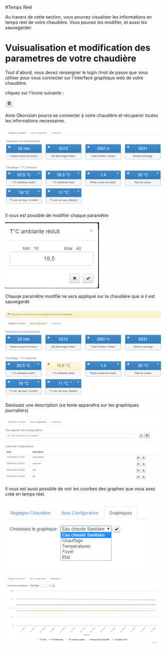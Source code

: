 #Temps Réel

Au travers de cette section, vous pourrez visualiser les informations en temps réel de votre chaudière.
Vous pouvez les modifier, et aussi les sauvegarder.

# Vuisualisation et modification des parametres de votre chaudière

Tout d'abord, vous devez renseigner le login /mot de passe que vous utiliser pour vous connecter sur l'interface graphique web de votre chaudière.

cliquez sur l'icone suivante :

![](/wiki/oko/w-0340-oko.png)

Ainsi Okovision pourra se connecter à votre chaudière et récuperer toutes les informations necessaires.

![](/wiki/oko/w-0350-oko.png)


Il vous est possible de modifier chaque paramêtre

![](/wiki/oko/w-0360-oko.png)

Chauqe paramêtre modifié ne sera appliqué sur la chaudière que si il est sauvegardé

![](/wiki/oko/w-0370-oko.png)

Saisissez une description (ce texte apparaitra sur les graphiques journaliers)

![](/wiki/oko/w-0380-oko.png)


Il vous est aussi possible de voir les courbes des graphes que vous avez créé en temps réel.

![](/wiki/oko/w-0390-oko.png)

![](/wiki/oko/w-0400-oko.png)